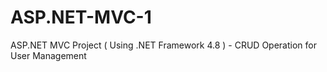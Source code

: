 # ASP.NET-MVC-1
ASP.NET MVC Project ( Using .NET Framework 4.8 ) - CRUD Operation for User Management
